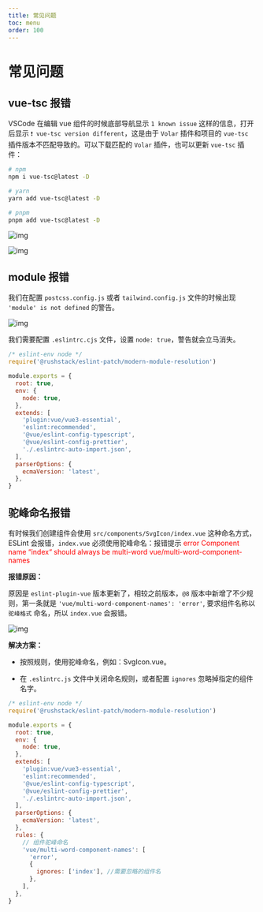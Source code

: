 ```yaml
---
title: 常见问题
toc: menu
order: 100
---
```


<BackTop></BackTop>

# 常见问题

## vue-tsc 报错

VSCode 在编辑 vue 组件的时候底部导航显示 `1 known issue` 这样的信息，打开后显示 `❗ vue-tsc version different`，这是由于 `Volar` 插件和项目的 `vue-tsc` 插件版本不匹配导致的。可以下载匹配的 `Volar` 插件，也可以更新 `vue-tsc` 插件：

```bash
# npm
npm i vue-tsc@latest -D

# yarn
yarn add vue-tsc@latest -D

# pnpm
pnpm add vue-tsc@latest -D
```

![img](https://cdn.jsdelivr.net/gh/fy996icu/pics/img/vue3-config-knownissue.png)

![img](https://cdn.jsdelivr.net/gh/fy996icu/pics/img/vue3-config-knownissue2.png)


## module 报错

我们在配置 `postcss.config.js` 或者 `tailwind.config.js` 文件的时候出现 `'module' is not defined` 的警告。

![img](https://cdn.jsdelivr.net/gh/fy996icu/pics/img/module-error.png)

我们需要配置 `.eslintrc.cjs` 文件，设置 `node: true`，警告就会立马消失。

```js
/* eslint-env node */
require('@rushstack/eslint-patch/modern-module-resolution')

module.exports = {
  root: true,
  env: {
    node: true,
  },
  extends: [
    'plugin:vue/vue3-essential',
    'eslint:recommended',
    '@vue/eslint-config-typescript',
    '@vue/eslint-config-prettier',
    './.eslintrc-auto-import.json',
  ],
  parserOptions: {
    ecmaVersion: 'latest',
  },
}
```

## 驼峰命名报错

有时候我们创建组件会使用 `src/components/SvgIcon/index.vue` 这种命名方式，ESLint 会报错，`index.vue` 必须使用驼峰命名：报错提示 <font color="red">error Component name “index“ should always be multi-word vue/multi-word-component-names</font>

**报错原因：**

原因是 `eslint-plugin-vue` 版本更新了，相较之前版本，`@8` 版本中新增了不少规则，第一条就是 `'vue/multi-word-component-names': 'error'`, 要求组件名称以 `驼峰格式` 命名，所以 `index.vue` 会报错。

![img](https://cdn.jsdelivr.net/gh/fy996icu/pics/img/components-name-error.png)

**解决方案：**

- 按照规则，使用驼峰命名，例如：SvgIcon.vue。

- 在 `.eslintrc.js` 文件中关闭命名规则，或者配置 `ignores` 忽略掉指定的组件名字。

```js
/* eslint-env node */
require('@rushstack/eslint-patch/modern-module-resolution')

module.exports = {
  root: true,
  env: {
    node: true,
  },
  extends: [
    'plugin:vue/vue3-essential',
    'eslint:recommended',
    '@vue/eslint-config-typescript',
    '@vue/eslint-config-prettier',
    './.eslintrc-auto-import.json',
  ],
  parserOptions: {
    ecmaVersion: 'latest',
  },
  rules: {
    // 组件驼峰命名
    'vue/multi-word-component-names': [
      'error',
      {
        ignores: ['index'], //需要忽略的组件名
      },
    ],
  },
}
```
